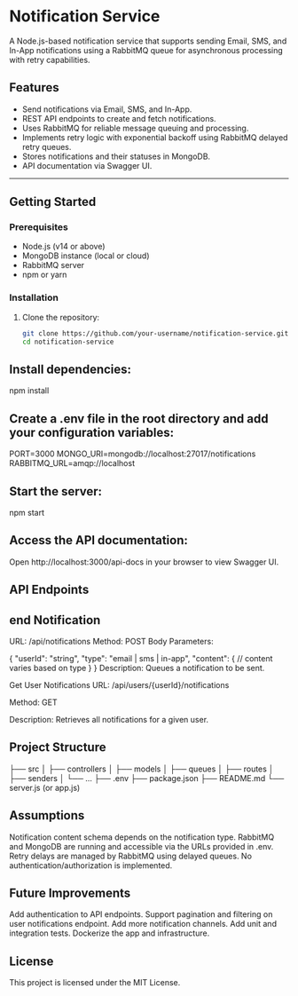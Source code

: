 # Notification Service

A Node.js-based notification service that supports sending Email, SMS, and In-App notifications using a RabbitMQ queue for asynchronous processing with retry capabilities.

## Features

- Send notifications via Email, SMS, and In-App.
- REST API endpoints to create and fetch notifications.
- Uses RabbitMQ for reliable message queuing and processing.
- Implements retry logic with exponential backoff using RabbitMQ delayed retry queues.
- Stores notifications and their statuses in MongoDB.
- API documentation via Swagger UI.

---

## Getting Started

### Prerequisites

- Node.js (v14 or above)
- MongoDB instance (local or cloud)
- RabbitMQ server
- npm or yarn

### Installation

1. Clone the repository:

   ```bash
   git clone https://github.com/your-username/notification-service.git
   cd notification-service
## Install dependencies:
npm install
## Create a .env file in the root directory and add your configuration variables:
PORT=3000
MONGO_URI=mongodb://localhost:27017/notifications
RABBITMQ_URL=amqp://localhost

## Start the server:
npm start

## Access the API documentation:
Open http://localhost:3000/api-docs in your browser to view Swagger UI.

## API Endpoints
## end Notification
URL: /api/notifications
Method: POST
Body Parameters:

{
  "userId": "string",
  "type": "email | sms | in-app",
  "content": {
    // content varies based on type
  }
}
Description: Queues a notification to be sent.

Get User Notifications
URL: /api/users/{userId}/notifications

Method: GET

Description: Retrieves all notifications for a given user.

## Project Structure
├── src
│   ├── controllers
│   ├── models
│   ├── queues
│   ├── routes
│   ├── senders
│   └── ...
├── .env
├── package.json
├── README.md
└── server.js (or app.js)
## Assumptions
Notification content schema depends on the notification type.
RabbitMQ and MongoDB are running and accessible via the URLs provided in .env.
Retry delays are managed by RabbitMQ using delayed queues.
No authentication/authorization is implemented.

## Future Improvements
Add authentication to API endpoints.
Support pagination and filtering on user notifications endpoint.
Add more notification channels.
Add unit and integration tests.
Dockerize the app and infrastructure.

## License
This project is licensed under the MIT License.
 
 
